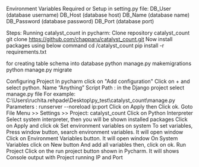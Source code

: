 Environment Variables Required or Setup in setting.py file: 
  DB_User (database username)
  DB_Host (database host)
  DB_Name (database name)
  DB_Password (database password)
  DB_Port (database port)

Steps: Running catalyst_count in pycharm:
Clone repository catalyst_count
   git clone https://github.com/chapparu/catalyst_count.git
Now install packages using below command
  cd /catalyst_count
   pip install -r requirements.txt
 
for creating table schema into database
 python manage.py makemigrations
 python manage.py migrate

Configuring Project
  In pycharm click on "Add configuration"
  Click on + and select python.
  Name “Anything”
  Script Path : in the Django project select manage.py file For example: C:\Users\ruchita.rehpade\Desktop\py_test\catalyst_count\manage.py
  Parameters : runserver --noreload ip:port
  Click on Apply then Click ok.
  Goto File Menu >> Settings >> Project: catalyst_count
  Click on Python Interpreter
  Select system interpreter, then you will be shown installed packages
  Click on Apply and click ok
Set environment variables on system
  To set variables, Press window button, search environment variables.
  It will open window Click on Environment Variables button.
  It will open window On System Variables click on New button And add all variables then, click on ok.
Run Project
 Click on the run project button shown in Pycharm.
 It will shows Console output with Project running IP and Port
